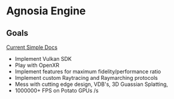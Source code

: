 # Agnosia Engine

## Goals

[Current Simple Docs](https://docs.vulkan.org/tutorial/latest/03_Drawing_a_triangle/00_Setup/00_Base_code.html)
- Implement Vulkan SDK
- Play with OpenXR
- Implement features for maximum fidelity/performance ratio
- Implement custom Raytracing and Raymarching protocols
- Mess with cutting edge design, VDB's, 3D Guassian Splatting, 
- 1000000+ FPS on Potato GPUs /s

